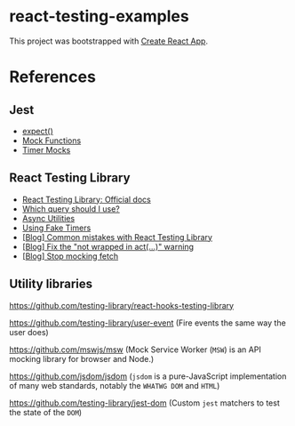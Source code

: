 # react-testing-examples

This project was bootstrapped with [Create React App](https://github.com/facebook/create-react-app).

# References

## Jest

- [expect()](https://jestjs.io/docs/en/expect)
- [Mock Functions](https://jestjs.io/docs/en/mock-functions)
- [Timer Mocks](https://jestjs.io/docs/en/timer-mocks)

## React Testing Library

- [React Testing Library: Official docs](https://testing-library.com/intro)
- [Which query should I use?](https://testing-library.com/docs/guide-which-query)
- [Async Utilities](https://testing-library.com/docs/dom-testing-library/api-async)
- [Using Fake Timers](https://testing-library.com/docs/using-fake-timers)
- [[Blog] Common mistakes with React Testing Library](https://kentcdodds.com/blog/common-mistakes-with-react-testing-library)
- [[Blog] Fix the "not wrapped in act(...)" warning](https://kentcdodds.com/blog/fix-the-not-wrapped-in-act-warning)
- [[Blog] Stop mocking fetch](https://kentcdodds.com/blog/stop-mocking-fetch)

## Utility libraries

https://github.com/testing-library/react-hooks-testing-library

https://github.com/testing-library/user-event (Fire events the same way the user does)

https://github.com/mswjs/msw (Mock Service Worker (`MSW`) is an API mocking library for browser and Node.)

https://github.com/jsdom/jsdom (`jsdom` is a pure-JavaScript implementation of many web standards, notably the `WHATWG DOM` and `HTML`)

https://github.com/testing-library/jest-dom (Custom `jest` matchers to test the state of the `DOM`)
